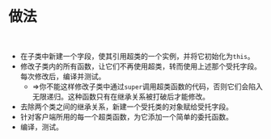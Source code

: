 # 做法

<br>

- 在子类中新建一个字段，使其引用超类的一个实例，并将它初始化为`this`。
- 修改子类内的所有函数，让它们不再使用超类，转而使用上述那个受托字段。每次修改后，编译并测试。
  - ⇒你不能这样修改子类中通过`super`调用超类函数的代码，否则它们会陷入无限递归。这种函数只有在继承关系被打破后才能修改。
- 去除两个类之间的继承关系，新建一个受托类的对象赋给受托字段。
- 针对客户端所用的每一个超类函数，为它添加一个简单的委托函数。
- 编译，测试。

<br>

